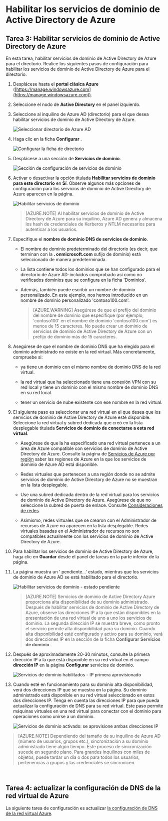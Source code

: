 <properties
    pageTitle="Servicios de dominio de Active Directory Azure: Habilitar servicios de dominio de Active Directory Azure | Microsoft Azure"
    description="Introducción a servicios de dominio de Azure Active Directory"
    services="active-directory-ds"
    documentationCenter=""
    authors="mahesh-unnikrishnan"
    manager="stevenpo"
    editor="curtand"/>

<tags
    ms.service="active-directory-ds"
    ms.workload="identity"
    ms.tgt_pltfrm="na"
    ms.devlang="na"
    ms.topic="get-started-article"
    ms.date="10/19/2016"
    ms.author="maheshu"/>

# <a name="enable-azure-ad-domain-services"></a>Habilitar los servicios de dominio de Active Directory de Azure

## <a name="task-3-enable-azure-ad-domain-services"></a>Tarea 3: Habilitar servicios de dominio de Active Directory de Azure
En esta tarea, habilitar servicios de dominio de Active Directory de Azure para el directorio. Realice los siguientes pasos de configuración para habilitar los servicios de dominio de Active Directory de Azure para el directorio.

1. Desplácese hasta el **portal clásica Azure** ([https://manage.windowsazure.com](https://manage.windowsazure.com)).

2. Seleccione el nodo de **Active Directory** en el panel izquierdo.

3. Seleccione al inquilino de Azure AD (directorio) para el que desea habilitar servicios de dominio de Active Directory de Azure.

    ![Seleccionar directorio de Azure AD](./media/active-directory-domain-services-getting-started/select-aad-directory.png)

4. Haga clic en la ficha **Configurar** .

    ![Configurar la ficha de directorio](./media/active-directory-domain-services-getting-started/configure-tab.png)

5. Desplácese a una sección de **Servicios de dominio**.

    ![Sección de configuración de servicios de dominio](./media/active-directory-domain-services-getting-started/domain-services-configuration.png)

6. Activar o desactivar la opción titulada **Habilitar servicios de dominio para este directorio** en **Sí**. Observe algunos más opciones de configuración para los servicios de dominio de Active Directory de Azure aparecen en la página.

    ![Habilitar servicios de dominio](./media/active-directory-domain-services-getting-started/enable-domain-services.png)

    > [AZURE.NOTE] Al habilitar servicios de dominio de Active Directory de Azure para su inquilino, Azure AD genera y almacena los hash de credenciales de Kerberos y NTLM necesarios para autenticar a los usuarios.

7. Especifique el **nombre de dominio DNS de servicios de dominio**.

   - El nombre de dominio predeterminado del directorio (es decir, que terminan con la **. onmicrosoft.com** sufijo de dominio) está seleccionado de manera predeterminada.

   - La lista contiene todos los dominios que se han configurado para el directorio de Azure AD-incluidos comprobado así como no verificados dominios que se configura en la ficha 'Dominios'.

   - Además, también puede escribir un nombre de dominio personalizado. En este ejemplo, nos hemos introducido en un nombre de dominio personalizado 'contoso100.com'.

     > [AZURE.WARNING] Asegúrese de que el prefijo del dominio del nombre de dominio que especifique (por ejemplo, 'contoso100' en el nombre de dominio 'contoso100.com') es menos de 15 caracteres. No puede crear un dominio de servicios de dominio de Active Directory de Azure con un prefijo de dominio más de 15 caracteres.

8. Asegúrese de que el nombre de dominio DNS que ha elegido para el dominio administrado no existe en la red virtual. Más concretamente, compruebe si:

   - ya tiene un dominio con el mismo nombre de dominio DNS de la red virtual.

   - la red virtual que ha seleccionado tiene una conexión VPN con su red local y tiene un dominio con el mismo nombre de dominio DNS en su red local.

   - tener un servicio de nube existente con ese nombre en la red virtual.

9. El siguiente paso es seleccionar una red virtual en el que desea que los servicios de dominio de Active Directory de Azure esté disponible. Seleccione la red virtual y subred dedicada que creó en la lista desplegable titulada **Servicios de dominio de conectarse a esta red virtual**.

   - Asegúrese de que la ha especificado una red virtual pertenece a un área de Azure compatible con servicios de dominio de Active Directory de Azure. Consulte la página de [Servicios de Azure por región](https://azure.microsoft.com/regions/#services/) saber las regiones de Azure en la que los servicios de dominio de Azure AD está disponible.

   - Redes virtuales que pertenecen a una región donde no se admite servicios de dominio de Active Directory de Azure no se muestran en la lista desplegable.
   
   - Use una subred dedicada dentro de la red virtual para los servicios de dominio de Active Directory de Azure. Asegúrese de que no seleccione la subred de puerta de enlace. Consulte [Consideraciones de redes](active-directory-ds-networking.md). 

   - Asimismo, redes virtuales que se crearon con el Administrador de recursos de Azure no aparecen en la lista desplegable. Redes virtuales basadas en el Administrador de recursos no son compatibles actualmente con los servicios de dominio de Active Directory de Azure.

10. Para habilitar los servicios de dominio de Active Directory de Azure, haga clic en **Guardar** desde el panel de tareas en la parte inferior de la página.

11. La página muestra un ' pendiente...' estado, mientras que los servicios de dominio de Azure AD se está habilitado para el directorio.

    ![Habilitar servicios de dominio - estado pendiente](./media/active-directory-domain-services-getting-started/enable-domain-services-pendingstate.png)

    > [AZURE.NOTE] Servicios de dominio de Active Directory Azure proporciona alta disponibilidad de su dominio administrado. Después de habilitar servicios de dominio de Active Directory de Azure, observe las direcciones IP a la que están disponibles en la presentación de una red virtual de uno a uno los servicios de dominio. La segunda dirección IP se muestra breve, como pronto el servicio permite alta disponibilidad para su dominio. Cuando alta disponibilidad esté configurado y activo para su dominio, verá dos direcciones IP en la sección de la ficha **Configurar** **Servicios de dominio** .

12. Después de aproximadamente 20-30 minutos, consulte la primera dirección IP a la que está disponible en su red virtual en el campo **dirección IP** en la página **Configurar** servicios de dominio.

    ![Servicios de dominio habilitados - IP primera aprovisionado](./media/active-directory-domain-services-getting-started/domain-services-enabled-firstdc-available.png)

13. Cuando esté en funcionamiento para su dominio alta disponibilidad, verá dos direcciones IP que se muestra en la página. Su dominio administrado está disponible en su red virtual seleccionado en estos dos direcciones IP. Tenga en cuenta las direcciones IP para que pueda actualizar la configuración de DNS para su red virtual. Este paso permite máquinas virtuales en una red virtual para conectar con el dominio para operaciones como unirse a un dominio.

    ![Servicios de dominio activado: se aprovisione ambas direcciones IP](./media/active-directory-domain-services-getting-started/domain-services-enabled-bothdcs-available.png)

> [AZURE.NOTE] Dependiendo del tamaño de su inquilino de Azure AD (número de usuarios, grupos etc.), sincronización a su dominio administrado tiene algún tiempo. Este proceso de sincronización sucede en segundo plano. Para grandes inquilinos con miles de objetos, puede tardar un día o dos para todos los usuarios, pertenencias a grupos y las credenciales se sincronicen.

<br>

## <a name="task-4---update-dns-settings-for-the-azure-virtual-network"></a>Tarea 4: actualizar la configuración de DNS de la red virtual de Azure
La siguiente tarea de configuración es actualizar [la configuración de DNS de la red virtual Azure](active-directory-ds-getting-started-dns.md).
